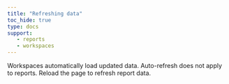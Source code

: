 ```yaml
---
title: "Refreshing data"
toc_hide: true
type: docs
support:
   - reports
   - workspaces
---
```

Workspaces automatically load updated data. Auto-refresh does not apply to reports. Reload the page to refresh report data.